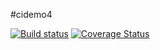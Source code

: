 #cidemo4

[![Build status](https://travis-ci.org/classyex/cidemo3.svg?branch=master)](https://travis-ci.org/classyex/cidemo4)
[![Coverage Status](https://coveralls.io/repos/classyex/cidemo4/badge.svg?branch=master)](https://coveralls.io/r/classyex/cidemo4?branch=master)

